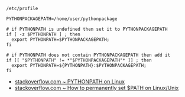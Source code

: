 `/etc/profile`

```shell
PYTHONPACKAGEPATH=/home/user/pythonpackage

# if PYTHONPATH is undefined then set it to PYTHONPACKAGEPATH
if [ -z $PYTHONPATH ] ; then
  export PYTHONPATH=$PYTHONPACKAGEPATH;
fi

# if PYTHONPATH does not contain PYTHONPACKAGEPATH then add it
if [[ "$PYTHONPATH" != *"$PYTHONPACKAGEPATH"* ]] ; then
  export PYTHONPATH=${PYTHONPATH}:$PYTHONPACKAGEPATH;
fi
```

- [stackoverflow.com ~ PYTHONPATH on Linux](https://stackoverflow.com/a/18247508)
- [stackoverflow.com ~ How to permanently set $PATH on Linux/Unix](https://stackoverflow.com/a/26962251)
